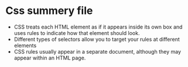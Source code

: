 # Css summery file
* CSS treats each HTML element as if it appears inside its own box and uses rules to indicate how that element should look.
* Different types of selectors allow you to target your rules at different elements
* CSS rules usually appear in a separate document, although they may appear within an HTML page.

